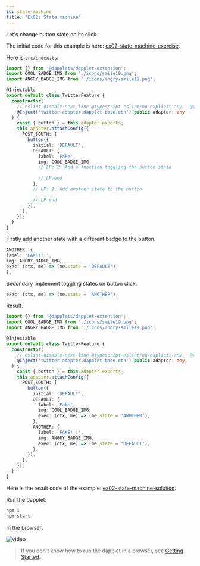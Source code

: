 ```yaml
---
id: state-machine
title: "Ex02: State machine"
---
```


Let's change button state on its click.

The initial code for this example is here: [ex02-state-machine-exercise](https://github.com/dapplets/dapplet-template/tree/ex02-state-machine-exercise).

Here is `src/index.ts`:

```ts
import {} from '@dapplets/dapplet-extension';
import COOL_BADGE_IMG from './icons/smile19.png';
import ANGRY_BADGE_IMG from './icons/angry-smile19.png';

@Injectable
export default class TwitterFeature {
  constructor(
    // eslint-disable-next-line @typescript-eslint/no-explicit-any,  @typescript-eslint/explicit-module-boundary-types
    @Inject('twitter-adapter.dapplet-base.eth') public adapter: any,
  ) {
    const { button } = this.adapter.exports;
    this.adapter.attachConfig({
      POST_SOUTH: [
        button({
          initial: 'DEFAULT',
          DEFAULT: {
            label: 'Fake',
            img: COOL_BADGE_IMG,
            // LP: 2. Add a function toggling the button state

            // LP end
          },
          // LP: 1. Add another state to the button

          // LP end
        }),
      ],
    });
  }
}
```

Firstly add another state with a different badge to the button.

```ts
ANOTHER: {
label: 'FAKE!!!',
img: ANGRY_BADGE_IMG,
exec: (ctx, me) => (me.state = 'DEFAULT'),
},
```

Secondary implement toggling states on button click.

```ts
exec: (ctx, me) => (me.state = 'ANOTHER'),
```

Result:

```ts
import {} from '@dapplets/dapplet-extension';
import COOL_BADGE_IMG from './icons/smile19.png';
import ANGRY_BADGE_IMG from './icons/angry-smile19.png';

@Injectable
export default class TwitterFeature {
  constructor(
    // eslint-disable-next-line @typescript-eslint/no-explicit-any,  @typescript-eslint/explicit-module-boundary-types
    @Inject('twitter-adapter.dapplet-base.eth') public adapter: any,
  ) {
    const { button } = this.adapter.exports;
    this.adapter.attachConfig({
      POST_SOUTH: [
        button({
          initial: 'DEFAULT',
          DEFAULT: {
            label: 'Fake',
            img: COOL_BADGE_IMG,
            exec: (ctx, me) => (me.state = 'ANOTHER'),
          },
          ANOTHER: {
            label: 'FAKE!!!',
            img: ANGRY_BADGE_IMG,
            exec: (ctx, me) => (me.state = 'DEFAULT'),
          },
        }),
      ],
    });
  }
}
```

Here is the result code of the example: [ex02-state-machine-solution](https://github.com/dapplets/dapplet-template/tree/ex02-state-machine-solution).

Run the dapplet:

```bash
npm i
npm start
```

In the browser:

![video](/video/ex02-state-machine.gif)

> If you don't know how to run the dapplet in a browser, see [Getting Started](/docs/getting-started#11-connect-the-development-server-to-dapplet-extension).
